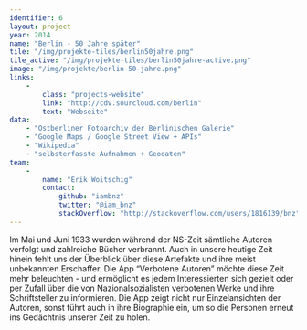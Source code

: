 ```yaml
---
identifier: 6
layout: project
year: 2014
name: "Berlin - 50 Jahre später"
tile: "/img/projekte-tiles/berlin50jahre.png"
tile_active: "/img/projekte-tiles/berlin50jahre-active.png"
image: "/img/projekte/berlin-50-jahre.png"
links:
    -
        class: "projects-website"
        link: "http://cdv.sourcloud.com/berlin"
        text: "Webseite"
data:
    - "Ostberliner Fotoarchiv der Berlinischen Galerie"
    - "Google Maps / Google Street View + APIs"
    - "Wikipedia"
    - "selbsterfasste Aufnahmen + Geodaten"
team:
    -
        name: "Erik Woitschig"
        contact:
            github: "iambnz"
            twitter: "@iam_bnz"
            stackOverflow: "http://stackoverflow.com/users/1816139/bnz"
---
```

Im Mai und Juni 1933 wurden während der NS-Zeit sämtliche Autoren verfolgt und zahlreiche Bücher verbrannt. Auch in
unsere heutige Zeit hinein fehlt uns der Überblick über diese Artefakte und ihre meist unbekannten Erschaffer. Die App
“Verbotene Autoren” möchte diese Zeit mehr beleuchten - und ermöglicht es jedem Interessierten sich gezielt oder per
Zufall über die von Nazionalsozialisten verbotenen Werke und ihre Schriftsteller zu informieren. Die App zeigt nicht nur
Einzelansichten der Autoren, sonst führt auch in ihre Biographie ein, um so die Personen erneut ins Gedächtnis unserer
Zeit zu holen.